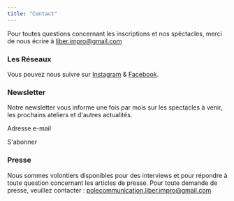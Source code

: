 ```yaml
---
title: "Contact"
---
```



Pour toutes questions concernant les inscriptions et nos spéctacles, merci de nous écrire à liber.impro@gmail.com

### Les Réseaux 

Vous pouvez nous suivre sur <a href="https://www.instagram.com/liber.impro/">Instagram</a> & <a href="https://www.facebook.com/LIBER.IMPRO">Facebook</a>.

### Newsletter

Notre newsletter vous informe une fois par mois sur les spectacles à venir, les prochains ateliers et d'autres actualités.

Adresse e-mail 

S'abonner

### Presse

Nous sommes volontiers disponibles pour des interviews et pour répondre à toute question concernant les articles de presse. Pour toute demande de presse, veuillez contacter :
polecommunication.liber.impro@gmail.com

